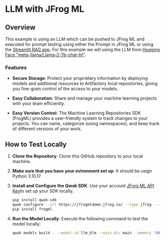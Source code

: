 # LLM with JFrog ML

## Overview

This example is using an LLM which can be pushed to JFrog ML and executed for prompt testing using either the Prompt in JFrog ML or using the [Streamlit RAG app](./streamlit_rag_demo/). For this example we will using the LLM from [Hugging Face "meta-llama/Llama-2-7b-chat-hf"](https://huggingface.co/meta-llama/Llama-2-7b-chat-hf).

### Features

- **Secure Storage**: Protect your proprietary information by deploying models and additional resources to Artifactory local repositories, giving you fine-grain control of the access to your models.

- **Easy Collaboration**: Share and manage your machine learning projects with your team efficiently.

- **Easy Version Control**: The Machine Learning Repositories SDK (FrogML) provides a user-friendly system to track changes to your projects. You can name, categorize (using namespaces), and keep track of different versions of your work.

## How to Test Locally

1. **Clone the Repository**: Clone this GitHub repository to your local machine.

2. **Make sure that you have your evironment set up**: It should be usign Python 3.10.17

3. **Install and Configure the Qwak SDK**: Use your account [JFrog ML API Key](https://docs.qwak.com/docs/getting-started#configuring-qwak-sdk)to set up your SDK locally.

    ```bash
    pip install qwak-sdk
    qwak configure --url https://jfrogmldemo.jfrog.io/ --type jfrog  --token <JFrog Acess Token>
    pip install frogml
    ```

4. **Run the Model Locally**: Execute the following command to test the model locally:

    ```bash
   qwak models build . --model-id llm_blm --main-dir main --memory "60GB"  --gpu-compatible
   ```
